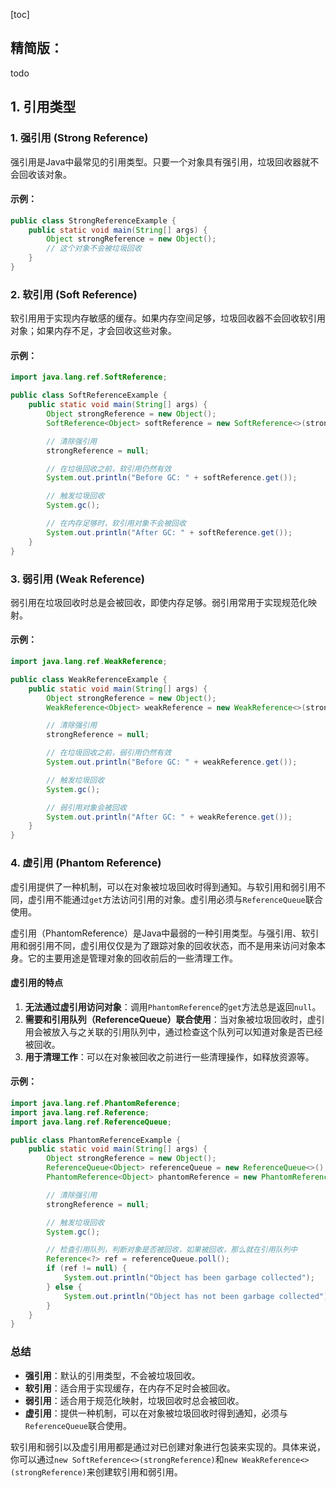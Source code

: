 [toc]

## 精简版：

todo

## 1. 引用类型

### 1. 强引用 (Strong Reference)

强引用是Java中最常见的引用类型。只要一个对象具有强引用，垃圾回收器就不会回收该对象。

#### 示例：

```java
public class StrongReferenceExample {
    public static void main(String[] args) {
        Object strongReference = new Object();
        // 这个对象不会被垃圾回收
    }
}
```

### 2. 软引用 (Soft Reference)

软引用用于实现内存敏感的缓存。如果内存空间足够，垃圾回收器不会回收软引用对象；如果内存不足，才会回收这些对象。

#### 示例：

```java
import java.lang.ref.SoftReference;

public class SoftReferenceExample {
    public static void main(String[] args) {
        Object strongReference = new Object();
        SoftReference<Object> softReference = new SoftReference<>(strongReference);

        // 清除强引用
        strongReference = null;

        // 在垃圾回收之前，软引用仍然有效
        System.out.println("Before GC: " + softReference.get());

        // 触发垃圾回收
        System.gc();

        // 在内存足够时，软引用对象不会被回收
        System.out.println("After GC: " + softReference.get());
    }
}
```

### 3. 弱引用 (Weak Reference)

弱引用在垃圾回收时总是会被回收，即使内存足够。弱引用常用于实现规范化映射。

#### 示例：

```java
import java.lang.ref.WeakReference;

public class WeakReferenceExample {
    public static void main(String[] args) {
        Object strongReference = new Object();
        WeakReference<Object> weakReference = new WeakReference<>(strongReference);

        // 清除强引用
        strongReference = null;

        // 在垃圾回收之前，弱引用仍然有效
        System.out.println("Before GC: " + weakReference.get());

        // 触发垃圾回收
        System.gc();

        // 弱引用对象会被回收
        System.out.println("After GC: " + weakReference.get());
    }
}
```

### 4. 虚引用 (Phantom Reference)

虚引用提供了一种机制，可以在对象被垃圾回收时得到通知。与软引用和弱引用不同，虚引用不能通过`get`方法访问引用的对象。虚引用必须与`ReferenceQueue`联合使用。


虚引用（PhantomReference）是Java中最弱的一种引用类型。与强引用、软引用和弱引用不同，虚引用仅仅是为了跟踪对象的回收状态，而不是用来访问对象本身。它的主要用途是管理对象的回收前后的一些清理工作。

#### 虚引用的特点

1. **无法通过虚引用访问对象**：调用`PhantomReference`的`get`方法总是返回`null`。
2. **需要和引用队列（ReferenceQueue）联合使用**：当对象被垃圾回收时，虚引用会被放入与之关联的引用队列中，通过检查这个队列可以知道对象是否已经被回收。
3. **用于清理工作**：可以在对象被回收之前进行一些清理操作，如释放资源等。



#### 示例：

```java
import java.lang.ref.PhantomReference;
import java.lang.ref.Reference;
import java.lang.ref.ReferenceQueue;

public class PhantomReferenceExample {
    public static void main(String[] args) {
        Object strongReference = new Object();
        ReferenceQueue<Object> referenceQueue = new ReferenceQueue<>();
        PhantomReference<Object> phantomReference = new PhantomReference<>(strongReference, referenceQueue);

        // 清除强引用
        strongReference = null;

        // 触发垃圾回收
        System.gc();

        // 检查引用队列，判断对象是否被回收，如果被回收，那么就在引用队列中
        Reference<?> ref = referenceQueue.poll();
        if (ref != null) {
            System.out.println("Object has been garbage collected");
        } else {
            System.out.println("Object has not been garbage collected");
        }
    }
}
```

### 总结

- **强引用**：默认的引用类型，不会被垃圾回收。
- **软引用**：适合用于实现缓存，在内存不足时会被回收。
- **弱引用**：适合用于规范化映射，垃圾回收时总会被回收。
- **虚引用**：提供一种机制，可以在对象被垃圾回收时得到通知，必须与`ReferenceQueue`联合使用。

软引用和弱引以及虚引用用都是通过对已创建对象进行包装来实现的。具体来说，你可以通过`new SoftReference<>(strongReference)`和`new WeakReference<>(strongReference)`来创建软引用和弱引用。
